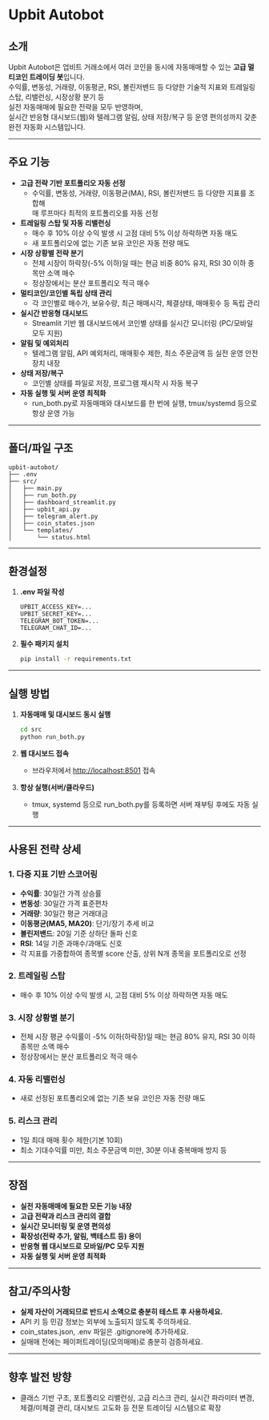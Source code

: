 # Upbit Autobot

## 소개
Upbit Autobot은 업비트 거래소에서 여러 코인을 동시에 자동매매할 수 있는 **고급 멀티코인 트레이딩 봇**입니다.  
수익률, 변동성, 거래량, 이동평균, RSI, 볼린저밴드 등 다양한 기술적 지표와 트레일링 스탑, 리밸런싱, 시장상황 분기 등  
실전 자동매매에 필요한 전략을 모두 반영하며,  
실시간 반응형 대시보드(웹)와 텔레그램 알림, 상태 저장/복구 등 운영 편의성까지 갖춘 완전 자동화 시스템입니다.

---

## 주요 기능

- **고급 전략 기반 포트폴리오 자동 선정**  
  - 수익률, 변동성, 거래량, 이동평균(MA), RSI, 볼린저밴드 등 다양한 지표를 조합해  
    매 루프마다 최적의 포트폴리오를 자동 선정
- **트레일링 스탑 및 자동 리밸런싱**  
  - 매수 후 10% 이상 수익 발생 시 고점 대비 5% 이상 하락하면 자동 매도  
  - 새 포트폴리오에 없는 기존 보유 코인은 자동 전량 매도
- **시장 상황별 전략 분기**  
  - 전체 시장이 하락장(-5% 이하)일 때는 현금 비중 80% 유지, RSI 30 이하 종목만 소액 매수  
  - 정상장에서는 분산 포트폴리오 적극 매수
- **멀티코인/코인별 독립 상태 관리**  
  - 각 코인별로 매수가, 보유수량, 최근 매매시각, 체결상태, 매매횟수 등 독립 관리
- **실시간 반응형 대시보드**  
  - Streamlit 기반 웹 대시보드에서 코인별 상태를 실시간 모니터링 (PC/모바일 모두 지원)
- **알림 및 예외처리**  
  - 텔레그램 알림, API 예외처리, 매매횟수 제한, 최소 주문금액 등 실전 운영 안전장치 내장
- **상태 저장/복구**  
  - 코인별 상태를 파일로 저장, 프로그램 재시작 시 자동 복구
- **자동 실행 및 서버 운영 최적화**  
  - run_both.py로 자동매매와 대시보드를 한 번에 실행, tmux/systemd 등으로 항상 운영 가능

---

## 폴더/파일 구조

```
upbit-autobot/
├── .env
├── src/
│   ├── main.py
│   ├── run_both.py
│   ├── dashboard_streamlit.py
│   ├── upbit_api.py
│   ├── telegram_alert.py
│   ├── coin_states.json
│   └── templates/
│       └── status.html
```

---

## 환경설정

1. **.env 파일 작성**
    ```
    UPBIT_ACCESS_KEY=...
    UPBIT_SECRET_KEY=...
    TELEGRAM_BOT_TOKEN=...
    TELEGRAM_CHAT_ID=...
    ```

2. **필수 패키지 설치**
    ```bash
    pip install -r requirements.txt
    ```

---

## 실행 방법

1. **자동매매 및 대시보드 동시 실행**
    ```bash
    cd src
    python run_both.py
    ```
2. **웹 대시보드 접속**
    - 브라우저에서 [http://localhost:8501](http://localhost:8501) 접속

3. **항상 실행(서버/클라우드)**
    - tmux, systemd 등으로 run_both.py를 등록하면 서버 재부팅 후에도 자동 실행

---

## 사용된 전략 상세

### 1. **다중 지표 기반 스코어링**
- **수익률**: 30일간 가격 상승률
- **변동성**: 30일간 가격 표준편차
- **거래량**: 30일간 평균 거래대금
- **이동평균(MA5, MA20)**: 단기/장기 추세 비교
- **볼린저밴드**: 20일 기준 상하단 돌파 신호
- **RSI**: 14일 기준 과매수/과매도 신호
- 각 지표를 가중합하여 종목별 score 산출, 상위 N개 종목을 포트폴리오로 선정

### 2. **트레일링 스탑**
- 매수 후 10% 이상 수익 발생 시, 고점 대비 5% 이상 하락하면 자동 매도

### 3. **시장 상황별 분기**
- 전체 시장 평균 수익률이 -5% 이하(하락장)일 때는 현금 80% 유지, RSI 30 이하 종목만 소액 매수
- 정상장에서는 분산 포트폴리오 적극 매수

### 4. **자동 리밸런싱**
- 새로 선정된 포트폴리오에 없는 기존 보유 코인은 자동 전량 매도

### 5. **리스크 관리**
- 1일 최대 매매 횟수 제한(기본 10회)
- 최소 기대수익률 미만, 최소 주문금액 미만, 30분 이내 중복매매 방지 등

---

## 장점

- **실전 자동매매에 필요한 모든 기능 내장**
- **고급 전략과 리스크 관리의 결합**
- **실시간 모니터링 및 운영 편의성**
- **확장성(전략 추가, 알림, 백테스트 등) 용이**
- **반응형 웹 대시보드로 모바일/PC 모두 지원**
- **자동 실행 및 서버 운영 최적화**

---

## 참고/주의사항

- **실제 자산이 거래되므로 반드시 소액으로 충분히 테스트 후 사용하세요.**
- API 키 등 민감 정보는 외부에 노출되지 않도록 주의하세요.
- coin_states.json, .env 파일은 .gitignore에 추가하세요.
- 실매매 전에는 페이퍼트레이딩(모의매매)로 충분히 검증하세요.

---

## 향후 발전 방향

- 클래스 기반 구조, 포트폴리오 리밸런싱, 고급 리스크 관리, 실시간 파라미터 변경,  
  체결/미체결 관리, 대시보드 고도화 등 전문 트레이딩 시스템으로 확장
